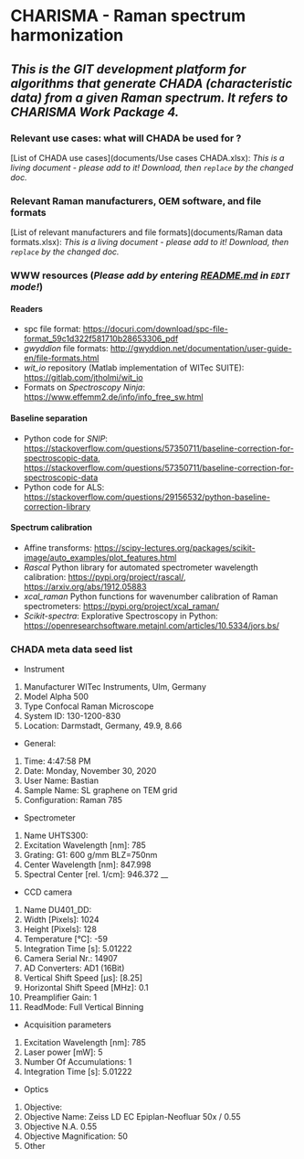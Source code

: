 # **CHARISMA - Raman spectrum harmonization**

## _This is the GIT development platform for algorithms that generate CHADA (characteristic data) from a given Raman spectrum. It refers to CHARISMA Work Package 4._

### Relevant use cases: what will CHADA be used for ?
[List of CHADA use cases](documents/Use cases CHADA.xlsx): _This is a living document - please add to it! Download, then `replace` by the changed doc._

### Relevant Raman manufacturers, OEM software, and file formats
[List of relevant manufacturers and file formats](documents/Raman data formats.xlsx): _This is a living document - please add to it! Download, then `replace` by the changed doc._


### WWW resources (_Please add by entering [README.md](README.md) in `EDIT` mode!_)
#### Readers
- spc file format: https://docuri.com/download/spc-file-format_59c1d322f581710b28653306_pdf
- _gwyddion_ file formats: http://gwyddion.net/documentation/user-guide-en/file-formats.html
- _wit_io_ repository (Matlab implementation of WITec SUITE): https://gitlab.com/jtholmi/wit_io
- Formats on _Spectroscopy Ninja_: https://www.effemm2.de/info/info_free_sw.html

#### Baseline separation
- Python code for _SNIP_: https://stackoverflow.com/questions/57350711/baseline-correction-for-spectroscopic-data, https://stackoverflow.com/questions/57350711/baseline-correction-for-spectroscopic-data
- Python code for ALS: https://stackoverflow.com/questions/29156532/python-baseline-correction-library

#### Spectrum calibration
- Affine transforms: https://scipy-lectures.org/packages/scikit-image/auto_examples/plot_features.html
- _Rascal_ Python library for automated spectrometer wavelength calibration: https://pypi.org/project/rascal/, https://arxiv.org/abs/1912.05883
- _xcal_raman_ Python functions for wavenumber calibration of Raman spectrometers: https://pypi.org/project/xcal_raman/
- _Scikit-spectra_: Explorative Spectroscopy in Python: https://openresearchsoftware.metajnl.com/articles/10.5334/jors.bs/ 

### CHADA meta data seed list	
- Instrument	
1. Manufacturer	WITec Instruments, Ulm, Germany
1. Model	Alpha 500
1. Type	Confocal Raman Microscope
1. System ID:	130-1200-830
1. Location:	Darmstadt, Germany, 49.9, 8.66

- General:	
1. Time:	4:47:58 PM
1. Date:	Monday, November 30, 2020
1. User Name:	Bastian
1. Sample Name:	SL graphene on TEM grid
1. Configuration:	Raman 785

- Spectrometer	
1. Name	UHTS300:
1. Excitation Wavelength [nm]:	785
1. Grating:	G1: 600 g/mm BLZ=750nm
1. Center Wavelength [nm]:	847.998
1. Spectral Center [rel. 1/cm]:	946.372
__ 	
- CCD camera	
1. Name	DU401_DD:
1. Width [Pixels]:	1024
1. Height [Pixels]:	128
1. Temperature [°C]:	-59
1. Integration Time [s]:	5.01222
1. Camera Serial Nr.:	14907
1. AD Converters:	AD1 (16Bit)
1. Vertical Shift Speed [µs]:	[8.25]
1. Horizontal Shift Speed [MHz]:	0.1
1. Preamplifier Gain:	1
1. ReadMode:	Full Vertical Binning

- Acquisition parameters	
1. Excitation Wavelength [nm]:	785
1. Laser power [mW]:	5
1. Number Of Accumulations:	1
1. Integration Time [s]:	5.01222

- Optics	
1. Objective:	
1. Objective Name:	Zeiss LD EC Epiplan-Neofluar 50x / 0.55
1. Objective N.A.	0.55
1. Objective Magnification:	50
1. Other	

